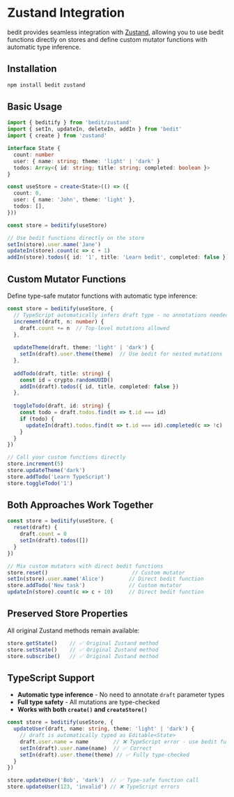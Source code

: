 # Zustand Integration

bedit provides seamless integration with [Zustand](https://zustand-demo.pmnd.rs/), allowing you to use bedit functions directly on stores and define custom mutator functions with automatic type inference.

## Installation

```bash
npm install bedit zustand
```

## Basic Usage

```typescript
import { beditify } from 'bedit/zustand'
import { setIn, updateIn, deleteIn, addIn } from 'bedit'
import { create } from 'zustand'

interface State {
  count: number
  user: { name: string; theme: 'light' | 'dark' }
  todos: Array<{ id: string; title: string; completed: boolean }>
}

const useStore = create<State>(() => ({
  count: 0,
  user: { name: 'John', theme: 'light' },
  todos: [],
}))

const store = beditify(useStore)

// Use bedit functions directly on the store
setIn(store).user.name('Jane')
updateIn(store).count(c => c + 1)
addIn(store).todos({ id: '1', title: 'Learn bedit', completed: false })
```

## Custom Mutator Functions

Define type-safe mutator functions with automatic type inference:

```typescript
const store = beditify(useStore, {
  // TypeScript automatically infers draft type - no annotations needed!
  increment(draft, n: number) {
    draft.count += n  // Top-level mutations allowed
  },
  
  updateTheme(draft, theme: 'light' | 'dark') {
    setIn(draft).user.theme(theme)  // Use bedit for nested mutations
  },
  
  addTodo(draft, title: string) {
    const id = crypto.randomUUID()
    addIn(draft).todos({ id, title, completed: false })
  },
  
  toggleTodo(draft, id: string) {
    const todo = draft.todos.find(t => t.id === id)
    if (todo) {
      updateIn(draft).todos.find(t => t.id === id).completed(c => !c)
    }
  }
})

// Call your custom functions directly
store.increment(5)
store.updateTheme('dark')
store.addTodo('Learn TypeScript')
store.toggleTodo('1')
```

## Both Approaches Work Together

```typescript
const store = beditify(useStore, {
  reset(draft) {
    draft.count = 0
    setIn(draft).todos([])
  }
})

// Mix custom mutators with direct bedit functions
store.reset()                           // Custom mutator
setIn(store).user.name('Alice')        // Direct bedit function
store.addTodo('New task')              // Custom mutator
updateIn(store).count(c => c + 10)     // Direct bedit function
```

## Preserved Store Properties

All original Zustand methods remain available:

```typescript
store.getState()    // ✅ Original Zustand method
store.setState()    // ✅ Original Zustand method  
store.subscribe()   // ✅ Original Zustand method
```

## TypeScript Support

- **Automatic type inference** - No need to annotate `draft` parameter types
- **Full type safety** - All mutations are type-checked
- **Works with both `create()` and `createStore()`**

```typescript
const store = beditify(useStore, {
  updateUser(draft, name: string, theme: 'light' | 'dark') {
    // draft is automatically typed as Editable<State>
    draft.user.name = name        // ❌ TypeScript error - use bedit functions for nested
    setIn(draft).user.name(name)  // ✅ Correct
    setIn(draft).user.theme(theme) // ✅ Fully type-checked
  }
})

store.updateUser('Bob', 'dark')  // ✅ Type-safe function call
store.updateUser(123, 'invalid') // ❌ TypeScript errors
```
